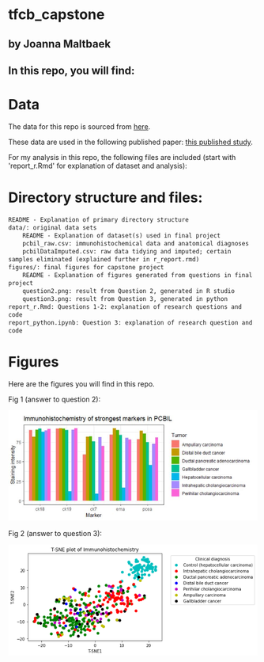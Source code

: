 # tfcb_capstone

## by Joanna Maltbaek

## In this repo, you will find:

# Data

The data for this repo is sourced from [here](https://datadryad.org/stash/dataset/doi:10.5061/dryad.g8h71).

These data are used in the following published paper: [this published study](https://journals.plos.org/plosone/article?id=10.1371/journal.pone.0166067#pone.0166067.s001).

For my analysis in this repo, the following files are included (start with 'report_r.Rmd' for explanation of dataset and analysis):

# Directory structure and files:
	README - Explanation of primary directory structure
	data/: original data sets
		README - Explanation of dataset(s) used in final project
		pcbil_raw.csv: immunohistochemical data and anatomical diagnoses
		pcbilDataImputed.csv: raw data tidying and imputed; certain samples eliminated (explained further in r_report.rmd)
	figures/: final figures for capstone project
		README - Explanation of figures generated from questions in final project
		question2.png: result from Question 2, generated in R studio
		question3.png: result from Question 3, generated in python
	report_r.Rmd: Questions 1-2: explanation of research questions and code
	report_python.ipynb: Question 3: explanation of research question and code
	
# Figures

Here are the figures you will find in this repo.

Fig 1 (answer to question 2):

![](/figures/question2.png)

Fig 2 (answer to question 3):

![](/figures/question3.png)
